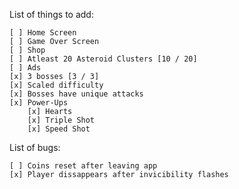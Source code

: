 List of things to add:

	[ ] Home Screen
	[ ] Game Over Screen
	[ ] Shop
	[ ] Atleast 20 Asteroid Clusters [10 / 20]
	[ ] Ads
	[x] 3 bosses [3 / 3]
	[x] Scaled difficulty
	[x] Bosses have unique attacks
	[x] Power-Ups
		[x] Hearts
		[x] Triple Shot
		[x] Speed Shot

List of bugs:

	[ ] Coins reset after leaving app 
	[x] Player dissappears after invicibility flashes


